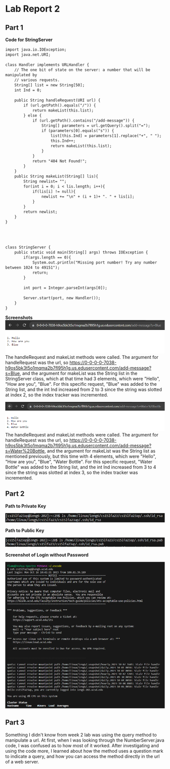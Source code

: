 # Lab Report 2

## Part 1

**Code for StringServer**
```
import java.io.IOException;
import java.net.URI;

class Handler implements URLHandler {
    // The one bit of state on the server: a number that will be manipulated by
    // various requests.
    String[] list = new String[50];
    int Ind = 0;

    public String handleRequest(URI url) {
        if (url.getPath().equals("/")) {
            return makeList(this.list);
        } else {
            if (url.getPath().contains("/add-message")) {
                String[] parameters = url.getQuery().split("=");
                if (parameters[0].equals("s")) {
                    list[this.Ind] = parameters[1].replace("+", " ");
                    this.Ind++;
                    return makeList(this.list);
                }
            }
            return "404 Not Found!";
        }
    }
    public String makeList(String[] lis){
        String newlist= "";
        for(int i = 0; i < lis.length; i++){
            if(lis[i] != null){
                newlist += "\n" + (i + 1)+ ". " + lis[i];
            } 
        }
        return newlist;
    }
}




class StringServer {
    public static void main(String[] args) throws IOException {
        if(args.length == 0){
            System.out.println("Missing port number! Try any number between 1024 to 49151");
            return;
        }

        int port = Integer.parseInt(args[0]);

        Server.start(port, new Handler());
    }
}
```

**Screenshots**
![Image](StringServerSS1.PNG)
The handleRequest and makeList methods were called. The argument for handleRequest was the url, so https://0-0-0-0-7038-h9os5bk3t5o1mqma2b7fl95h1g.us.edusercontent.com/add-message?s=Blue, 
and the argument for makeList was the String list in the StringServer class, which at that time had 3 elements, which were "Hello", "How are you", "Blue". For this specific request, 
"Blue" was added to the String list, and the int Ind increased from 2 to 3 since the string was slotted at index 2, so the index tracker was incremented.

![Image](StringServerSS2.PNG)
The handleRequest and makeList methods were called. The argument for handleRequest was the url, so https://0-0-0-0-7038-h9os5bk3t5o1mqma2b7fl95h1g.us.edusercontent.com/add-message?s=Water%20Bottle,
and the argument for makeList was the String list as mentioned previously, but this time with 4 elements, which were "Hello", "How are you", "Blue", "Water Bottle". For this specific request, 
"Water Bottle" was added to the String list, and the int Ind increased from 3 to 4 since the string was slotted at index 3, so the index tracker was incremented.

## Part 2

**Path to Private Key**

![Image](Lab2SSPrivate.PNG)

**Path to Public Key**

![Image](Lab2SSPublic.PNG)

**Screenshot of Login without Password**

![Image](Lab2SS5.PNG)

## Part 3
Something I didn't know from week 2 lab was using the query method to manipulate a url. At first, when I was looking through the NumberServer.java code, I was confused as to how most of it worked.
After investigating and using the code more, I learned about how the method uses a question mark to indicate a query, and how you can access the method directly in the url of a web server.
